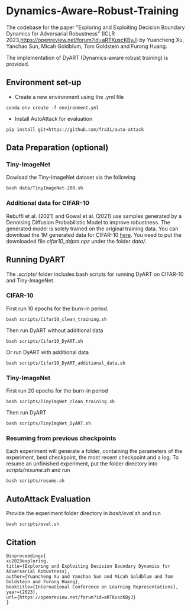 # Dynamics-Aware-Robust-Training
The codebase for the paper "Exploring and Exploiting Decision Boundary Dynamics for Adversarial Robustness" (ICLR 2023,https://openreview.net/forum?id=aRTKuscKByJ) by Yuancheng Xu, Yanchao Sun, Micah Goldblum, Tom Goldstein and Furong Huang. 

The implementation of DyART (Dynamics-aware robust training) is provided.

## Environment set-up
* Create a new environment using the .yml file
```
conda env create -f environment.yml
```
* Install AutoAttack for evaluation
```
pip install git+https://github.com/fra31/auto-attack
```

## Data Preparation (optional)
### Tiny-ImageNet
Dowload the Tiny-ImageNet dataset via the following
```
bash data/TinyImageNet-200.sh
```

### Additional data for CIFAR-10
Rebuffi et al. (2021) and Gowal et al. (2021) use samples generated by a Denoising Diffusion Probabilistic Model to improve robustness. The generated model is solely trained on the original training data. You can  download the 1M generated data for CIFAR-10 [here](https://github.com/deepmind/deepmind-research/tree/master/adversarial_robustness#datasets ). You need to put the downloaded file *cifar10_ddpm.npz* under the folder *data/*.

## Running DyART
The *.scripts/* folder includes bash scripts for running DyART on CIFAR-10 and Tiny-ImageNet.

### CIFAR-10
First run 10 epochs for the burn-in period.
```
bash scripts/Cifar10_clean_training.sh
```

Then run DyART without additional data
```
bash scripts/Cifar10_DyART.sh
```

Or run DyART with additional data
```
bash scripts/Cifar10_DyART_additional_data.sh
```

### Tiny-ImageNet
First run 20 epochs for the burn-in period
```
bash scripts/TinyImgNet_clean_training.sh
```

Then run DyART
```
bash scripts/TinyImgNet_DyART.sh
```

### Resuming from previous checkpoints

Each experiment will generate a folder, containing the parameters of the experiment, best checkpoint, the most recent checkpoint and a log. To resume an unfinished experiment, put the folder directory into *scripts/resume.sh* and run
```
bash scripts/resume.sh
```

## AutoAttack Evaluation
Provide the experiment folder directory in *bash/eval.sh* and run
```
bash scripts/eval.sh
```
## Citation
```
@inproceedings{
xu2023exploring,
title={Exploring and Exploiting Decision Boundary Dynamics for Adversarial Robustness},
author={Yuancheng Xu and Yanchao Sun and Micah Goldblum and Tom Goldstein and Furong Huang},
booktitle={International Conference on Learning Representations},
year={2023},
url={https://openreview.net/forum?id=aRTKuscKByJ}
}
```
